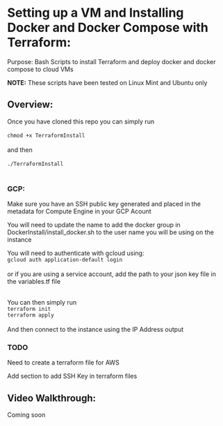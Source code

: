 # Setting up a VM and Installing Docker and Docker Compose with Terraform:
Purpose: Bash Scripts to install Terraform and deploy docker and docker compose to cloud VMs 

<b>NOTE:</b> These scripts have been tested on Linux Mint and Ubuntu only

## Overview:

Once you have cloned this repo you can simply run <br><br>
```chmod +x TerraformInstall```<br><br>
and then <br><br>
```./TerraformInstall```<br><br>

### GCP:
Make sure you have an SSH public key generated and placed in the metadata for Compute Engine in your GCP Acount

You will need to update the name to add the docker group in DockerInstall/install_docker.sh to the user name you will be using on the instance

You will need to authenticate with gcloud using:<br>
```gcloud auth application-default login```<br><br>
or if you are using a service account, add the path to your json key file in the variables.tf file<br><br>

You can then simply run<br>
```terraform init```<br>
```terraform apply```<br><br>
And then connect to the instance using the IP Address output

### TODO
Need to create a terraform file for AWS

Add section to add SSH Key in terraform files

## Video Walkthrough:
Coming soon